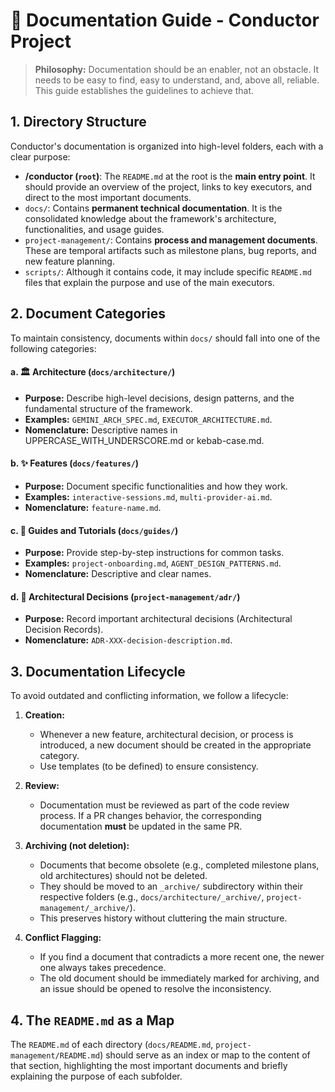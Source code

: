 # 📖 Documentation Guide - Conductor Project

> **Philosophy:** Documentation should be an enabler, not an obstacle. It needs to be easy to find, easy to understand, and, above all, reliable. This guide establishes the guidelines to achieve that.

## 1. Directory Structure

Conductor's documentation is organized into high-level folders, each with a clear purpose:

-   **/conductor (`root`)**: The `README.md` at the root is the **main entry point**. It should provide an overview of the project, links to key executors, and direct to the most important documents.
-   `docs/`: Contains **permanent technical documentation**. It is the consolidated knowledge about the framework's architecture, functionalities, and usage guides.
-   `project-management/`: Contains **process and management documents**. These are temporal artifacts such as milestone plans, bug reports, and new feature planning.
-   `scripts/`: Although it contains code, it may include specific `README.md` files that explain the purpose and use of the main executors.

## 2. Document Categories

To maintain consistency, documents within `docs/` should fall into one of the following categories:

#### a. 🏛️ Architecture (`docs/architecture/`)
-   **Purpose:** Describe high-level decisions, design patterns, and the fundamental structure of the framework.
-   **Examples:** `GEMINI_ARCH_SPEC.md`, `EXECUTOR_ARCHITECTURE.md`.
-   **Nomenclature:** Descriptive names in UPPERCASE_WITH_UNDERSCORE.md or kebab-case.md.

#### b. ✨ Features (`docs/features/`)
-   **Purpose:** Document specific functionalities and how they work.
-   **Examples:** `interactive-sessions.md`, `multi-provider-ai.md`.
-   **Nomenclature:** `feature-name.md`.

#### c. 🏁 Guides and Tutorials (`docs/guides/`) 
-   **Purpose:** Provide step-by-step instructions for common tasks.
-   **Examples:** `project-onboarding.md`, `AGENT_DESIGN_PATTERNS.md`.
-   **Nomenclature:** Descriptive and clear names.

#### d. 📜 Architectural Decisions (`project-management/adr/`)
-   **Purpose:** Record important architectural decisions (Architectural Decision Records).
-   **Nomenclature:** `ADR-XXX-decision-description.md`.

## 3. Documentation Lifecycle

To avoid outdated and conflicting information, we follow a lifecycle:

1.  **Creation:**
    -   Whenever a new feature, architectural decision, or process is introduced, a new document should be created in the appropriate category.
    -   Use templates (to be defined) to ensure consistency.

2.  **Review:**
    -   Documentation must be reviewed as part of the code review process. If a PR changes behavior, the corresponding documentation **must** be updated in the same PR.

3.  **Archiving (not deletion):**
    -   Documents that become obsolete (e.g., completed milestone plans, old architectures) should not be deleted.
    -   They should be moved to an `_archive/` subdirectory within their respective folders (e.g., `docs/architecture/_archive/`, `project-management/_archive/`).
    -   This preserves history without cluttering the main structure.

4.  **Conflict Flagging:**
    -   If you find a document that contradicts a more recent one, the newer one always takes precedence.
    -   The old document should be immediately marked for archiving, and an issue should be opened to resolve the inconsistency.

## 4. The `README.md` as a Map
The `README.md` of each directory (`docs/README.md`, `project-management/README.md`) should serve as an index or map to the content of that section, highlighting the most important documents and briefly explaining the purpose of each subfolder.